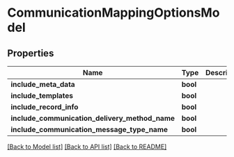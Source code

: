 # CommunicationMappingOptionsModel

## Properties
Name | Type | Description | Notes
------------ | ------------- | ------------- | -------------
**include_meta_data** | **bool** |  | [optional] 
**include_templates** | **bool** |  | [optional] 
**include_record_info** | **bool** |  | [optional] 
**include_communication_delivery_method_name** | **bool** |  | [optional] 
**include_communication_message_type_name** | **bool** |  | [optional] 

[[Back to Model list]](../README.md#documentation-for-models) [[Back to API list]](../README.md#documentation-for-api-endpoints) [[Back to README]](../README.md)


